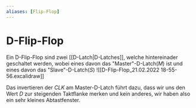 ```yaml
---
aliases: [Flip-Flop]
---
```

# D-Flip-Flop
Ein D-Flip-Flop sind zwei [[D-Latch|D-Latches]], welche hintereinader geschaltet werden, wobei eines davon das "Master"-D-Latch($M$) ist und eines davon das "Slave"-D-Latch($S$)
![[D-Flip-Flop_21.02.2022 18-55-56.excalidraw]]

Das invertieren der $CLK$ am Master-D-Latch führt dazu, dass wir uns den Wert $D$ zur steigenden Taktflanke merken und kein anderes, wir haben also ein sehr kleines Abtastfenster.